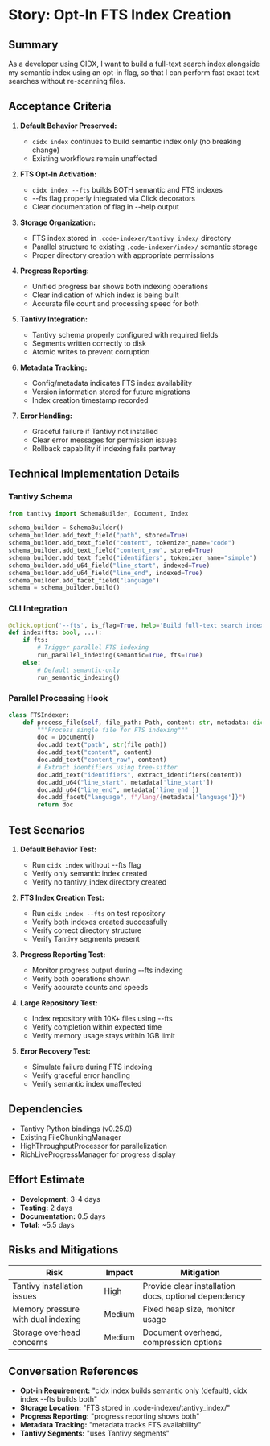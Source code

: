 # Story: Opt-In FTS Index Creation

## Summary

As a developer using CIDX, I want to build a full-text search index alongside my semantic index using an opt-in flag, so that I can perform fast exact text searches without re-scanning files.

## Acceptance Criteria

1. **Default Behavior Preserved:**
   - `cidx index` continues to build semantic index only (no breaking change)
   - Existing workflows remain unaffected

2. **FTS Opt-In Activation:**
   - `cidx index --fts` builds BOTH semantic and FTS indexes
   - --fts flag properly integrated via Click decorators
   - Clear documentation of flag in --help output

3. **Storage Organization:**
   - FTS index stored in `.code-indexer/tantivy_index/` directory
   - Parallel structure to existing `.code-indexer/index/` semantic storage
   - Proper directory creation with appropriate permissions

4. **Progress Reporting:**
   - Unified progress bar shows both indexing operations
   - Clear indication of which index is being built
   - Accurate file count and processing speed for both

5. **Tantivy Integration:**
   - Tantivy schema properly configured with required fields
   - Segments written correctly to disk
   - Atomic writes to prevent corruption

6. **Metadata Tracking:**
   - Config/metadata indicates FTS index availability
   - Version information stored for future migrations
   - Index creation timestamp recorded

7. **Error Handling:**
   - Graceful failure if Tantivy not installed
   - Clear error messages for permission issues
   - Rollback capability if indexing fails partway

## Technical Implementation Details

### Tantivy Schema
```python
from tantivy import SchemaBuilder, Document, Index

schema_builder = SchemaBuilder()
schema_builder.add_text_field("path", stored=True)
schema_builder.add_text_field("content", tokenizer_name="code")
schema_builder.add_text_field("content_raw", stored=True)
schema_builder.add_text_field("identifiers", tokenizer_name="simple")
schema_builder.add_u64_field("line_start", indexed=True)
schema_builder.add_u64_field("line_end", indexed=True)
schema_builder.add_facet_field("language")
schema = schema_builder.build()
```

### CLI Integration
```python
@click.option('--fts', is_flag=True, help='Build full-text search index alongside semantic index')
def index(fts: bool, ...):
    if fts:
        # Trigger parallel FTS indexing
        run_parallel_indexing(semantic=True, fts=True)
    else:
        # Default semantic-only
        run_semantic_indexing()
```

### Parallel Processing Hook
```python
class FTSIndexer:
    def process_file(self, file_path: Path, content: str, metadata: dict):
        """Process single file for FTS indexing"""
        doc = Document()
        doc.add_text("path", str(file_path))
        doc.add_text("content", content)
        doc.add_text("content_raw", content)
        # Extract identifiers using tree-sitter
        doc.add_text("identifiers", extract_identifiers(content))
        doc.add_u64("line_start", metadata['line_start'])
        doc.add_u64("line_end", metadata['line_end'])
        doc.add_facet("language", f"/lang/{metadata['language']}")
        return doc
```

## Test Scenarios

1. **Default Behavior Test:**
   - Run `cidx index` without --fts flag
   - Verify only semantic index created
   - Verify no tantivy_index directory created

2. **FTS Index Creation Test:**
   - Run `cidx index --fts` on test repository
   - Verify both indexes created successfully
   - Verify correct directory structure
   - Verify Tantivy segments present

3. **Progress Reporting Test:**
   - Monitor progress output during --fts indexing
   - Verify both operations shown
   - Verify accurate counts and speeds

4. **Large Repository Test:**
   - Index repository with 10K+ files using --fts
   - Verify completion within expected time
   - Verify memory usage stays within 1GB limit

5. **Error Recovery Test:**
   - Simulate failure during FTS indexing
   - Verify graceful error handling
   - Verify semantic index unaffected

## Dependencies

- Tantivy Python bindings (v0.25.0)
- Existing FileChunkingManager
- HighThroughputProcessor for parallelization
- RichLiveProgressManager for progress display

## Effort Estimate

- **Development:** 3-4 days
- **Testing:** 2 days
- **Documentation:** 0.5 days
- **Total:** ~5.5 days

## Risks and Mitigations

| Risk | Impact | Mitigation |
|------|--------|------------|
| Tantivy installation issues | High | Provide clear installation docs, optional dependency |
| Memory pressure with dual indexing | Medium | Fixed heap size, monitor usage |
| Storage overhead concerns | Medium | Document overhead, compression options |

## Conversation References

- **Opt-in Requirement:** "cidx index builds semantic only (default), cidx index --fts builds both"
- **Storage Location:** "FTS stored in .code-indexer/tantivy_index/"
- **Progress Reporting:** "progress reporting shows both"
- **Metadata Tracking:** "metadata tracks FTS availability"
- **Tantivy Segments:** "uses Tantivy segments"